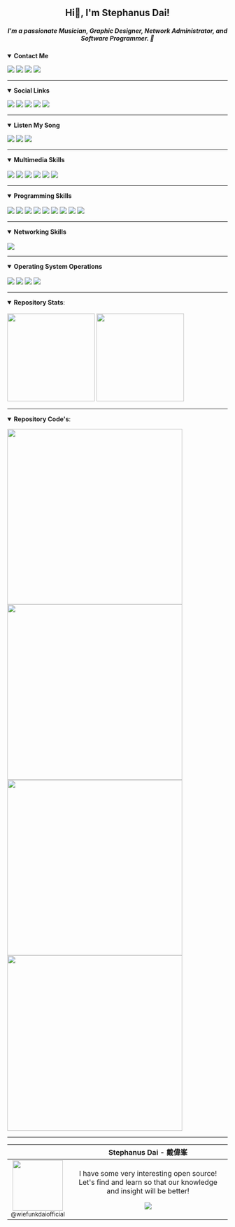 <h2 align="center">Hi👋, I'm Stephanus Dai!</h2>
<h5 align="center">I'm a passionate Musician, Graphic Designer, Network Administrator, and Software Programmer. 💙</h5>

<details open>
<summary><b>Contact Me</b></summary>
<p align="center">
  
[<img src="https://img.shields.io/badge/email-%23d14836.svg?style=for-the-badge&logo=gmail&logoColor=white">](mailto:wiefunk@stephanusdai.web.id)
[<img src="https://img.shields.io/badge/website-%23000000.svg?style=for-the-badge&logo=blogger&logoColor=white">](https://stephanusdai.web.id)
[<img src="https://img.shields.io/badge/subscribe%20GitHub%20Sponsor-%23ea4aaa.svg?style=for-the-badge&logo=githubsponsors&logoColor=white">](https://github.com/sponsors/wiefunkdai)
[<img src="https://img.shields.io/badge/donation%20via%20paypal-%2300457c.svg?style=for-the-badge&logo=paypal&logoColor=white">](https://www.paypal.com/paypalme/wiefunkdai)
</p>
</details>

<hr>
<details open>
<summary><b>Social Links</b></summary>
<p align = "center">
  
[<img src="https://img.shields.io/badge/youtube-%23ff0000.svg?&style=for-the-badge&logo=youtube&logoColor=white" />](https://youtube.com/@wiefunkdai)
[<img src="https://img.shields.io/badge/instagram-%23e4405f.svg?&style=for-the-badge&logo=instagram&logoColor=white" />](https://instagram.com/wiefunkdai)
[<img src="https://img.shields.io/badge/facebook-%231877f2.svg?&style=for-the-badge&logo=facebook&logoColor=white" />](https://facebook.com/wiefunkdai)
[<img src="https://img.shields.io/badge/linkedin-%230a66c2.svg?&style=for-the-badge&logo=linkedin&logoColor=white" />](https://linkedin.com/in/wiefunkdai)
[<img src="https://img.shields.io/badge/twitter-%231d9bf0.svg?&style=for-the-badge&logo=twitter&logoColor=white" />](https://twitter.com/wiefunkdai)
</p>
</details>

<hr>
<details open>
<summary><b>Listen My Song</b></summary>
<p align = "center">

[<img src="https://img.shields.io/badge/amazon-%23ff9900.svg?&style=for-the-badge&logo=amazon&logoColor=white" />](https://music.amazon.com/artists/B08TMQCF2Y/stephanus-bagus-saputra)
[<img src="https://img.shields.io/badge/itunes-%23fb5bc5.svg?&style=for-the-badge&logo=itunes&logoColor=white" />](https://music.apple.com/id/artist/stephanus-bagus-saputra/1546692691)
[<img src="https://img.shields.io/badge/soundcloud-%23ff3300.svg?&style=for-the-badge&logo=soundcloud&logoColor=white" />](https://soundcloud.com/wiefunkdai)
</p>
</details>

<hr>
<details open>
<summary><b>Multimedia Skills</b></summary>
<br>
<div>
<img src="https://img.shields.io/badge/coreldraw-%23007054.svg?style=for-the-badge&logo=c&logoColor=white">
<img src="https://img.shields.io/badge/cubase-%23c90827.svg?style=for-the-badge&logo=steinberg&logoColor=white">
<img src="https://img.shields.io/badge/ardour-%23c61c3e.svg?style=for-the-badge&logo=ardour&logoColor=white">
<img src="https://img.shields.io/badge/inkscape-%23000000.svg?style=for-the-badge&logo=inkscape&logoColor=white">
<img src="https://img.shields.io/badge/photoshop-%2331a8ff.svg?style=for-the-badge&logo=adobephotoshop&logoColor=white">
<img src="https://img.shields.io/badge/aftereffects-%239999ff.svg?style=for-the-badge&logo=adobeaftereffects&logoColor=white">
</div>
</details>

<hr>
<details open>
<summary><b>Programming Skills</b></summary>
<br>
<div>
<img src="https://img.shields.io/badge/php-%23777bb4.svg?style=for-the-badge&logo=php&logoColor=white">
<img src="https://img.shields.io/badge/html-%23e34f26.svg?style=for-the-badge&logo=html5&logoColor=white">
<img src="https://img.shields.io/badge/css-%231572b6.svg?style=for-the-badge&logo=css3&logoColor=white">
<img src="https://img.shields.io/badge/javascript-%23ff9e0f.svg?style=for-the-badge&logo=javascript&logoColor=white">
<img src="https://img.shields.io/badge/yiiframework-%23ff1a1a.svg?style=for-the-badge&logo=yelp&logoColor=white">
<img src="https://img.shields.io/badge/laravel-%23ff2d20.svg?style=for-the-badge&logo=laravel&logoColor=white">
<img src="https://img.shields.io/badge/wordpress-%2321759b.svg?style=for-the-badge&logo=wordpress&logoColor=white">
<img src="https://img.shields.io/badge/visualstudio-%235c2d91.svg?style=for-the-badge&logo=visualstudio&logoColor=white">
<img src="https://img.shields.io/badge/androidstudio-%23007054.svg?style=for-the-badge&logo=androidstudio&logoColor=white">
</div>
</details>

<hr>
<details open>
<summary><b>Networking Skills</b></summary>
<br>
<div>
<img src="https://img.shields.io/badge/mikrotik-%23293239.svg?style=for-the-badge&logo=mikrotik&logoColor=white">
</p>
</details>

<hr>
<details open>
<summary><b>Operating System Operations</b></summary>
<br>
<div>
<img src="https://img.shields.io/badge/allwindows-%230078d4.svg?style=for-the-badge&logo=windows&logoColor=white">
<img src="https://img.shields.io/badge/linux-%23333333.svg?style=for-the-badge&logo=linux&logoColor=white">
<img src="https://img.shields.io/badge/fedora-%2351a2da.svg?style=for-the-badge&logo=fedora&logoColor=white">
<img src="https://img.shields.io/badge/ubuntu-%23e95420.svg?style=for-the-badge&logo=ubuntu&logoColor=white">
</div>
</details>

<hr>
<details open>
 <summary> <b>Repository Stats</b>: </summary>
<br>
<div>
  <img height="200px" src="https://github-readme-stats.vercel.app/api?username=wiefunkdai&show_icons=true&theme=shadow_green&line_height=27&custom_title=Stephanus%20Dai%27s%20Github%20Stats">
  <img height="200px" src="https://github-readme-stats.vercel.app/api/top-langs/?username=wiefunkdai&hide=css,html,javascript,typescript&theme=shadow_blue">
</div>
</details>

<hr>
<details open>
 <summary> <b>Repository Code's</b>: </summary>
<p align="center">
  
  [<img width="400px" src="https://github-readme-stats.vercel.app/api/pin/?username=wiefunkdaiofficial&repo=ShellLinuxAutoBackupFile&theme=shadow_blue">](https://github.com/wiefunkdaiofficial/ShellLinuxAutoBackupFile)
  [<img width="400px" src="https://github-readme-stats.vercel.app/api/pin/?username=wiefunkdaiofficial&repo=AndroidAjaxGetPostRequest&theme=shadow_blue">](https://github.com/wiefunkdaiofficial/AndroidAjaxGetPostRequest)
  [<img width="400px" src="https://github-readme-stats.vercel.app/api/pin/?username=wiefunkdaiofficial&repo=C-NetSDImageResizer&theme=shadow_blue">](https://github.com/wiefunkdaiofficial/C-NetSDImageResizer)
  [<img width="400px" src="https://github-readme-stats.vercel.app/api/pin/?username=wiefunkdaiofficial&repo=PascalAULWindows&theme=shadow_blue">](https://github.com/wiefunkdaiofficial/PascalAULWindows)
</p>
</details>

<hr>
<div align="center">

|       | <div align="center">Stephanus Dai - 戴偉峯</div> |
| :---: | :--- |
| [<img src="https://github.com/wiefunkdaiofficial.png?size=115" width=115><br><sub>@wiefunkdaiofficial</sub>](https://github.com/wiefunkdaiofficial) | <p align="center">I have some very interesting open source!<br>Let's find and learn so that our knowledge and insight will be better!</p><p align="center">[![](https://img.shields.io/badge/release%20projection-30363D?style=for-the-badge&logo=github&logoColor=#white)](https://github.com/wiefunkdaiofficial)</p> |

</div>
